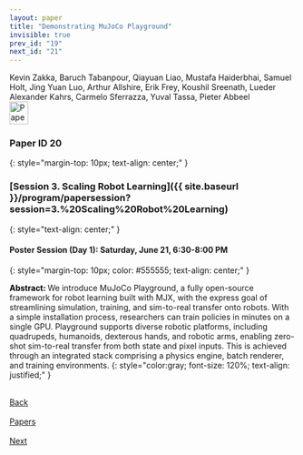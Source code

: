```yaml
---
layout: paper
title: "Demonstrating MuJoCo Playground"
invisible: true
prev_id: "19"
next_id: "21"
---
```

<div class="paper-authors">
  <div class="paper-author-box">
    <div class="paper-author-name">Kevin Zakka, Baruch Tabanpour, Qiayuan Liao, Mustafa Haiderbhai, Samuel Holt, Jing Yuan Luo, Arthur Allshire, Erik Frey, Koushil Sreenath, Lueder Alexander Kahrs, Carmelo Sferrazza, Yuval Tassa, Pieter Abbeel</div>
    <div class="paper-author-uni"></div>
  </div>
</div>

<div class="paper-pdf">
  <div>
    <a href="https://www.roboticsproceedings.org/rss21/p020.pdf" title="Download PDF" target="_blank">
      <img src="{{ site.baseurl }}/images/paper_link_cardinal_red.png" alt="Paper PDF" width="33" height="40" />
    </a>
  </div>
</div>

### Paper ID 20
{: style="margin-top: 10px; text-align: center;" }

### [Session 3. Scaling Robot Learning]({{ site.baseurl }}/program/papersession?session=3.%20Scaling%20Robot%20Learning)
{: style="text-align: center;" }

#### Poster Session (Day 1): Saturday, June 21, 6:30-8:00 PM
{: style="margin-top: 10px; color: #555555; text-align: center;" }

<b style="color: black;">Abstract: </b>We introduce MuJoCo Playground, a fully open-source framework for robot learning built with MJX, with the express goal of streamlining simulation, training, and sim-to-real transfer onto robots. With a simple installation process, researchers can train policies in minutes on a single GPU. Playground supports diverse robotic platforms, including quadrupeds, humanoids, dexterous hands, and robotic arms, enabling zero-shot sim-to-real transfer from both state and pixel inputs. This is achieved through an integrated stack comprising a physics engine, batch renderer, and training environments.
{: style="color:gray; font-size: 120%; text-align: justified;" }

<div class="paper-menu">
  <div class="paper-menu-inner">
    <a href="{{ site.baseurl }}/program/papers/19/" title="Previous Paper">
            <div class="paper-menu-icon">
                <i class="fa fa-chevron-left"></i><br>
                <span class="paper-menu-label">Back</span>
            </div>
        </a>
    <a href="{{ site.baseurl }}/program/papers" title="All Papers">
      <div class="paper-menu-icon">
        <i class="fa fa-list"></i><br>
        <span class="paper-menu-label">Papers</span>
      </div>
    </a>
    <a href="{{ site.baseurl }}/program/papers/21/" title="Next Paper">
            <div class="paper-menu-icon">
                <i class="fa fa-chevron-right"></i><br>
                <span class="paper-menu-label">Next</span>
            </div>
        </a>
  </div>
</div>
